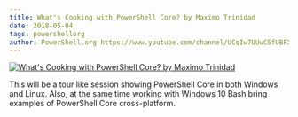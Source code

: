 ```yaml
---
title: What's Cooking with PowerShell Core? by Maximo Trinidad
date: 2018-05-04
tags: powershellorg
author: PowerShell.org https://www.youtube.com/channel/UCqIw7UUwC5fUBFXYX68aMrQ
---
```


[![What's Cooking with PowerShell Core? by Maximo Trinidad](https://i1.ytimg.com/vi/838T2kTFbyQ/hqdefault.jpg "What's Cooking with PowerShell Core? by Maximo Trinidad")](https://www.youtube.com/watch?v=838T2kTFbyQ)

This will be a tour like session showing PowerShell Core in both Windows and Linux. Also, at the same time working with Windows 10 Bash bring examples of PowerShell Core cross-platform.
